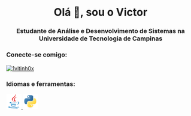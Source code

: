 <h1 align="center">Olá 👋, sou o Victor</h1>
<h3 align="center">Estudante de Análise e Desenvolvimento de Sistemas na Universidade de Tecnologia de Campinas</h3>

<h3 align="left">Conecte-se comigo:</h3>
<p align="left">
<a href="https://twitter.com/1vitinh0x" target="blank"><img align="center" src="https://raw.githubusercontent.com/rahuldkjain/github-profile-readme-generator/master/src/images/icons/Social/twitter.svg" alt="1vitinh0x" height="30" width="40" /></a>
</p>

<h3 align="left">Idiomas e ferramentas:</h3>
<p align="left"> <a href="https://www.java.com" target="_blank" rel="noreferrer"> <img src="https://raw.githubusercontent.com/devicons/devicon/master/icons/java/java-original.svg" alt="java" width="40" height="40"/> </a> <a href="https://www.python.org" target="_blank" rel="noreferrer"> <img src="https://raw.githubusercontent.com/devicons/devicon/master/icons/python/python-original.svg" alt="python" width="40" height="40"/> </a> </p>
